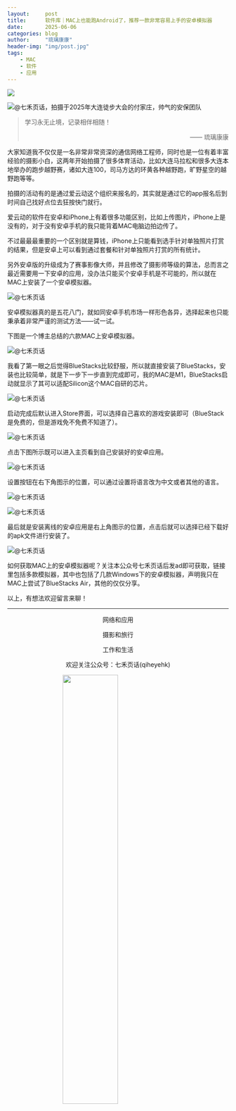 ```yaml
---
layout:     post
title:      软件库｜MAC上也能跑Android了，推荐一款非常容易上手的安卓模拟器
date:       2025-06-06
categories: blog
author:     "琉璃康康"
header-img: "img/post.jpg"
tags:
    - MAC
    - 软件
    - 应用
---
```


<style>
img{
  display:block;
  margin:0
  auto;
}
</style>

<meta name="referrer" content="never">

![][0]

![@七禾页话，拍摄于2025年大连徒步大会的付家庄，帅气的安保团队][1]

> 学习永无止境，记录相伴相随！
> <p align="right">—— 琉璃康康</p>

大家知道我不仅仅是一名非常非常资深的通信网络工程师，同时也是一位有着丰富经验的摄影小白，这两年开始拍摄了很多体育活动，比如大连马拉松和很多大连本地举办的跑步越野赛，诸如大连100，司马方达的环黄各种越野跑，旷野星空的越野跑等等。

拍摄的活动有的是通过爱云动这个组织来报名的，其实就是通过它的app报名后到时间自己找好点位去狂按快门就行。

爱云动的软件在安卓和iPhone上有着很多功能区别，比如上传图片，iPhone上是没有的，对于没有安卓手机的我只能背着MAC电脑边拍边传了。

不过最最最重要的一个区别就是算钱，iPhone上只能看到选手针对单独照片打赏的结果，但是安卓上可以看到通过套餐和针对单独照片打赏的所有统计。

另外安卓版的升级成为了赛事影像大师，并且修改了摄影师等级的算法，总而言之最近需要用一下安卓的应用，没办法只能买个安卓手机是不可能的，所以就在MAC上安装了一个安卓模拟器。

![@七禾页话][2]

安卓模拟器真的是五花八门，就如同安卓手机市场一样形色各异，选择起来也只能秉承着非常严谨的测试方法——试一试。

下图是一个博主总结的六款MAC上安卓模拟器。

![@七禾页话][3]

我看了第一眼之后觉得BlueStacks比较舒服，所以就直接安装了BlueStacks，安装也比较简单，就是下一步下一步直到完成即可，我的MAC是M1，BlueStacks启动就显示了其可以适配Silicon这个MAC自研的芯片。

![@七禾页话][4]

启动完成后默认进入Store界面，可以选择自己喜欢的游戏安装即可（BlueStack是免费的，但是游戏免不免费不知道了）。

![@七禾页话][5]

点击下图所示既可以进入主页看到自己安装好的安卓应用。

![@七禾页话][6]

设置按钮在右下角图示的位置，可以通过设置将语言改为中文或者其他的语言。

![@七禾页话][7]

![@七禾页话][8]

最后就是安装离线的安卓应用是右上角图示的位置，点击后就可以选择已经下载好的apk文件进行安装了。

![@七禾页话][9]

如何获取MAC上的安卓模拟器呢？关注本公众号七禾页话后发ad即可获取，链接里包括多款模拟器，其中也包括了几款Windows下的安卓模拟器，声明我只在MAC上尝试了BlueStacks Air，其他的仅仅分享。

以上，有想法欢迎留言来聊！

------------
<p align="center">网络和应用</p>
<p align="center">摄影和旅行</p>
<p align="center">工作和生活</p>
<p align="center">欢迎关注公众号：七禾页话(qiheyehk)</p>
<img src="https://mmbiz.qpic.cn/mmbiz_jpg/QqiaFS6NT0eAaCjLpPgUZricqK7lIOO3hYEYIbjibRlYaiaTsib0reaQfQTmaibVw2QqZLibBWpCHJdg0v3V7yX8sQgWw/0?wx_fmt=jpeg" width="50%"/>


[0]: http://mmbiz.qpic.cn/mmbiz_gif/QqiaFS6NT0eCHicr2j8v4oD4rClUscedr9r55alibqTP1e9kss3HO7voULLsEv4yicuFFy0IJJeLAzX88yzyU9VTgA/640?wx_fmt=gif


[1]: https://mmbiz.qpic.cn/mmbiz_jpg/QqiaFS6NT0eCSCbsxq2MeRppLVE7ZGyPfVCMNC6gbl5EeSfpMCVZGZnf8mnOeXibPLPpeiaAc7D5urqwlu7x3ceBQ/640?wx_fmt=jpeg&amp;from=appmsg


[2]: https://mmbiz.qpic.cn/mmbiz_png/QqiaFS6NT0eCSCbsxq2MeRppLVE7ZGyPfEl96PbrI0BoNGHlPDoBPxzHIzAicLTu37ez31oJqq0a4gmicld0xHW8Q/640?wx_fmt=png&amp;from=appmsg


[3]: https://mmbiz.qpic.cn/mmbiz_png/QqiaFS6NT0eCSCbsxq2MeRppLVE7ZGyPfVRMLaIrcd7n8OsTUfxaBSCo7h6nrbf2shvnuJjj0Zkz9VKiaOazHcUw/640?wx_fmt=png&amp;from=appmsg


[4]: https://mmbiz.qpic.cn/mmbiz_png/QqiaFS6NT0eCSCbsxq2MeRppLVE7ZGyPfFaesjwhicuLN9ZM1laDb1Faq8lm5JZib3gUVicBdzTNZkAoDae20n585w/640?wx_fmt=png&amp;from=appmsg


[5]: https://mmbiz.qpic.cn/mmbiz_png/QqiaFS6NT0eCSCbsxq2MeRppLVE7ZGyPffYM1LMia4xh712YAico09fqP9jWxefbN1PcgYwNzsOomzs3BW7ZIvtsg/640?wx_fmt=png&amp;from=appmsg


[6]: https://mmbiz.qpic.cn/mmbiz_png/QqiaFS6NT0eCSCbsxq2MeRppLVE7ZGyPffrzZSj4SQbRlRfMckMfRT3Dn2WXtE1ibF2YicIUhnKovicysb9ibDx1GVA/640?wx_fmt=png&amp;from=appmsg


[7]: https://mmbiz.qpic.cn/mmbiz_png/QqiaFS6NT0eCSCbsxq2MeRppLVE7ZGyPfncTvcMboVMic1iaMicYVE1FsVGricjZlaibN9LESWK8vTpuiahlqiaJNfC8bQ/640?wx_fmt=png&amp;from=appmsg


[8]: https://mmbiz.qpic.cn/mmbiz_png/QqiaFS6NT0eCSCbsxq2MeRppLVE7ZGyPfaUVKLwOy3VvZLyeJ5hO0KM9DDEpXngKTONwyRGhJc0IxSWqiaQI8QeA/640?wx_fmt=png&amp;from=appmsg


[9]: https://mmbiz.qpic.cn/mmbiz_png/QqiaFS6NT0eCSCbsxq2MeRppLVE7ZGyPfiat39icpD6bSfwVriaAAADaHUh3sHicVlde3sLiaEthQFnY0bia82e9EAgIg/640?wx_fmt=png&amp;from=appmsg
